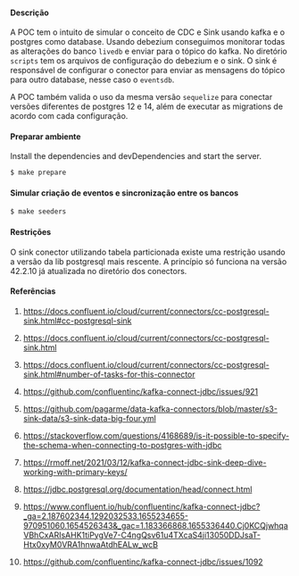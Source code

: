 #### Descrição

A POC tem o intuito de simular o conceito de CDC e Sink usando kafka e o postgres como database. Usando debezium conseguimos monitorar todas as alterações do banco `livedb` e enviar para o tópico do kafka. No diretório `scripts` tem os arquivos de configuração do debezium e o sink. O sink é responsável de configurar o conector para enviar as mensagens do tópico para outro database, nesse caso o `eventsdb`.

A POC também valida o uso da mesma versão `sequelize` para conectar versões diferentes de postgres 12 e 14, além de executar as migrations de acordo com cada configuração.

#### Preparar ambiente

Install the dependencies and devDependencies and start the server.

```sh
$ make prepare
```

#### Simular criação de eventos e sincronização entre os bancos

```sh
$ make seeders
```

#### Restrições

O sink conector utilizando tabela particionada existe uma restrição usando a versão da lib postgresql mais rescente. A princípio só funciona na versão 42.2.10 já atualizada no diretório dos conectors.
#### Referências

1. https://docs.confluent.io/cloud/current/connectors/cc-postgresql-sink.html#cc-postgresql-sink

2. https://docs.confluent.io/cloud/current/connectors/cc-postgresql-sink.html

3. https://docs.confluent.io/cloud/current/connectors/cc-postgresql-sink.html#number-of-tasks-for-this-connector

4. https://github.com/confluentinc/kafka-connect-jdbc/issues/921

5. https://github.com/pagarme/data-kafka-connectors/blob/master/s3-sink-data/s3-sink-data-big-four.yml

6. https://stackoverflow.com/questions/4168689/is-it-possible-to-specify-the-schema-when-connecting-to-postgres-with-jdbc

7. https://rmoff.net/2021/03/12/kafka-connect-jdbc-sink-deep-dive-working-with-primary-keys/

8. https://jdbc.postgresql.org/documentation/head/connect.html

9. https://www.confluent.io/hub/confluentinc/kafka-connect-jdbc?_ga=2.187602344.1292032533.1655234655-970951060.1654526343&_gac=1.183366868.1655336440.Cj0KCQjwhqaVBhCxARIsAHK1tiPygVe7-C4ngQsv61u4TXcaS4ji13050DDJsaT-Htx0xyM0VRA1hnwaAtdhEALw_wcB

10. https://github.com/confluentinc/kafka-connect-jdbc/issues/1092